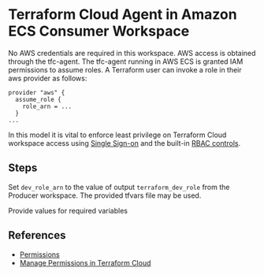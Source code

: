 # Terraform Cloud Agent in Amazon ECS Consumer Workspace

No AWS credentials are required in this workspace. AWS access is obtained through the tfc-agent. The tfc-agent running in AWS ECS is granted IAM permissions to assume roles. A Terraform user can invoke a role in their aws provider as follows:
```
provider "aws" {
  assume_role {
    role_arn = ...
  }
...
```

In this model it is vital to enforce least privilege on Terraform Cloud workspace access using [Single Sign-on](https://www.terraform.io/docs/cloud/users-teams-organizations/single-sign-on.html) and the built-in [RBAC controls](https://www.terraform.io/docs/cloud/workspaces/access.html).

## Steps
Set `dev_role_arn` to the value of output `terraform_dev_role` from the Producer workspace. The provided tfvars file may be used.

Provide values for required variables

## References
* [Permissions](https://www.terraform.io/docs/cloud/users-teams-organizations/permissions.html)
* [Manage Permissions in Terraform Cloud](https://learn.hashicorp.com/tutorials/terraform/cloud-permissions)

